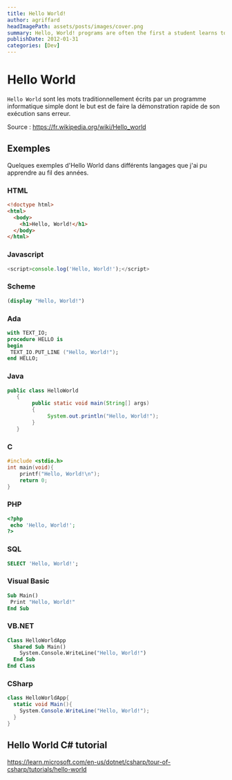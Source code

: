 ```yaml
---
title: Hello World!
author: agriffard
headImagePath: assets/posts/images/cover.png
summary: Hello, World! programs are often the first a student learns to write in a given language.
publishDate: 2012-01-31
categories: [Dev]
---
```


# Hello World

`Hello World` sont les mots traditionnellement écrits par un programme informatique simple dont le but est de faire la démonstration rapide de son exécution sans erreur.

Source : <https://fr.wikipedia.org/wiki/Hello_world>

## Exemples

Quelques exemples d'Hello World dans différents langages que j'ai pu apprendre au fil des années.

### HTML

```html
<!doctype html>
<html>
  <body>
    <h1>Hello, World!</h1>
  </body>
</html>
```

### Javascript

```javascript
<script>console.log('Hello, World!');</script>
```

### Scheme

```scheme
(display "Hello, World!")
```

### Ada

```ada
with TEXT_IO;
procedure HELLO is
begin
 TEXT_IO.PUT_LINE ("Hello, World!");
end HELLO;
```

### Java

```java
public class HelloWorld
   {
        public static void main(String[] args)
        {
             System.out.println("Hello, World!");
        }
   }
```

### C

```c
#include <stdio.h>
int main(void){
    printf("Hello, World!\n");
    return 0;
}
```

### PHP

```php
<?php
 echo 'Hello, World!';
?>
```

### SQL

```sql
SELECT 'Hello, World!';
```

<!--
### ASP

``` plaintext
<%="Hello, World!" %>
```

### ASP.NET

``` plaintext
Response.Write("Hello, World!")
```
-->

### Visual Basic

```vb
Sub Main()
 Print "Hello, World!"
End Sub
```

### VB.NET

```vb
Class HelloWorldApp
  Shared Sub Main()
    System.Console.WriteLine("Hello, World!")
  End Sub
End Class
```

### CSharp

```c#
class HelloWorldApp{
  static void Main(){
    System.Console.WriteLine("Hello, World!");
  }
}
```

## Hello World C# tutorial

<https://learn.microsoft.com/en-us/dotnet/csharp/tour-of-csharp/tutorials/hello-world>
